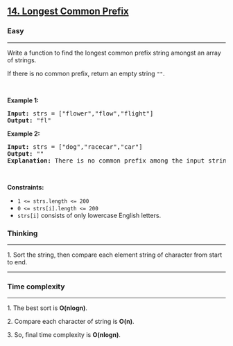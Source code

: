 <h2><a href="https://leetcode.com/problems/longest-common-prefix/">14. Longest Common Prefix</a></h2><h3>Easy</h3><hr><div><p>Write a function to find the longest common prefix string amongst an array of strings.</p>

<p>If there is no common prefix, return an empty string <code>""</code>.</p>

<p>&nbsp;</p>
<p><strong class="example">Example 1:</strong></p>

<pre><strong>Input:</strong> strs = ["flower","flow","flight"]
<strong>Output:</strong> "fl"
</pre>

<p><strong class="example">Example 2:</strong></p>

<pre><strong>Input:</strong> strs = ["dog","racecar","car"]
<strong>Output:</strong> ""
<strong>Explanation:</strong> There is no common prefix among the input strings.
</pre>

<p>&nbsp;</p>
<p><strong>Constraints:</strong></p>

<ul>
	<li><code>1 &lt;= strs.length &lt;= 200</code></li>
	<li><code>0 &lt;= strs[i].length &lt;= 200</code></li>
	<li><code>strs[i]</code> consists of only lowercase English letters.</li>
</ul>
<h3>Thinking</h3><hr>
<p>
1. Sort the string, then compare each element string of character from start to end. <br> </p>
<hr>
<h3>Time complexity</h3><hr>
<p>
<p>1. The best sort is <strong>O(nlogn)</strong>. <br> </p>
<p>2. Compare each character of string is <strong>O(n)</strong>. <br> </p>
<p>3. So, final time complexity is <strong>O(nlogn)</strong>. </p>
</p>
</div>